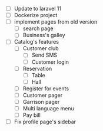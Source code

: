 - [ ] Update to laravel 11
- [ ] Dockerize project
- [ ] implement pages from old version
    - [ ] search page
    - [ ] Business's galley
- [ ] Catalog's features
    - [ ] Customer club
        - [ ] Send SMS
        - [ ] Customer login
    - [ ] Reservation
      - [ ] Table
      - [ ] Hall
    - [ ] Register for events
    - [ ] Customer pager
    - [ ] Garrison pager
    - [ ] Multi language menu
    - [ ] Pay bill
- [ ] Fix profile page's sidebar 
